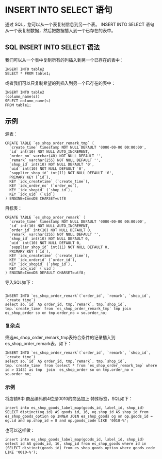 # INSERT INTO SELECT 语句
通过 SQL，您可以从一个表复制信息到另一个表。
INSERT INTO SELECT 语句从一个表复制数据，然后把数据插入到一个已存在的表中。

## SQL INSERT INTO SELECT 语法
我们可以从一个表中复制所有的列插入到另一个已存在的表中：
```
INSERT INTO table2
SELECT * FROM table1;
```

或者我们可以只复制希望的列插入到另一个已存在的表中：
```
INSERT INTO table2
(column_name(s))
SELECT column_name(s)
FROM table1;
```

## 示例
源表：
```
CREATE TABLE `es_shop_order_remark_tmp` (
  `create_time` timestamp NOT NULL DEFAULT '0000-00-00 00:00:00',
  `id` int(10) NOT NULL AUTO_INCREMENT,
  `order_no` varchar(40) NOT NULL DEFAULT '',
  `remark` varchar(255) NOT NULL DEFAULT '',
  `shop_id` int(10) NOT NULL DEFAULT '0',
  `uid` int(10) NOT NULL DEFAULT '0',
  `supplier_shop_id` int(11) NOT NULL DEFAULT '0',
  PRIMARY KEY (`id`),
  KEY `idx_createtime` (`create_time`),
  KEY `idx_order_no` (`order_no`),
  KEY `idx_shopid` (`shop_id`),
  KEY `idx_uid` (`uid`)
) ENGINE=InnoDB CHARSET=utf8
```

目标表：
```
CREATE TABLE `es_shop_order_remark` (
  `create_time` timestamp NOT NULL DEFAULT '0000-00-00 00:00:00',
  `id` int(10) NOT NULL AUTO_INCREMENT,
  `order_id` int(10) NOT NULL DEFAULT 0,
  `remark` varchar(255) NOT NULL DEFAULT '',
  `shop_id` int(10) NOT NULL DEFAULT 0,
  `uid` int(10) NOT NULL DEFAULT 0,
  `supplier_shop_id` int(11) NOT NULL DEFAULT 0,
  PRIMARY KEY (`id`),
  KEY `idx_createtime` (`create_time`),
  KEY `idx_orderid` (`order_id`),
  KEY `idx_shopid` (`shop_id`),
  KEY `idx_uid` (`uid`)
) ENGINE=InnoDB DEFAULT CHARSET=utf8;
```

导入SQL如下：
```

INSERT INTO `es_shop_order_remark`(`order_id`, `remark`, `shop_id`, `create_time`) 
select so.`id` AS order_id, tmp.`remark`, tmp.`shop_id`, tmp.`create_time` from `es_shop_order_remark_tmp` tmp join  es_shop_order so on tmp.order_no = so.order_no;
```

### 复杂点
筛选es_shop_order_remark_tmp表符合条件的记录插入到es_shop_order_remark表，如下：
```
INSERT INTO `es_shop_order_remark`(`order_id`, `remark`, `shop_id`, `create_time`) 
select so.`id` AS order_id, tmp.`remark`, tmp.`shop_id`, tmp.`create_time` from (select * from `es_shop_order_remark_tmp` where id > 3143) as tmp  join  es_shop_order so on tmp.order_no = so.order_no;
```

### 示例

将店铺8中 商品编码前4位是0010的商品加上 特殊标签，SQL如下：
```
insert into es_shop_goods_label_map(goods_id, label_id, shop_id) 
SELECT distinct(og.id) AS goods_id, 16, og.shop_id AS shop_id from es_shop_goods_option op INNER JOIN es_shop_goods og on op.goods_id = og.id and op.shop_id = 8 and op.goods_code LIKE '0010-%';
```

也可以这样做：
```
insert into es_shop_goods_label_map(goods_id, label_id, shop_id) 
select id AS goods_id, 16, shop_id from es_shop_goods where id in (SELECT distinct(goods_id) from es_shop_goods_option where goods_code LIKE '0010-%');
```
